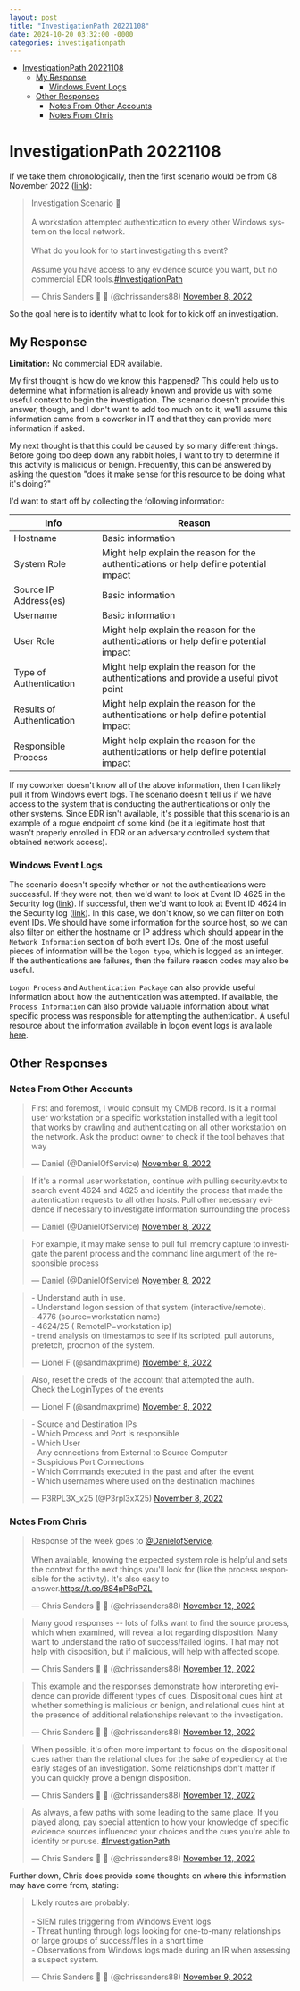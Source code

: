 ```yaml
---
layout: post
title: "InvestigationPath 20221108"
date: 2024-10-20 03:32:00 -0000
categories: investigationpath
---
```


- [InvestigationPath 20221108](#investigationpath-20221108)
  - [My Response](#my-response)
    - [Windows Event Logs](#windows-event-logs)
  - [Other Responses](#other-responses)
    - [Notes From Other Accounts](#notes-from-other-accounts)
    - [Notes From Chris](#notes-from-chris)

# InvestigationPath 20221108

If we take them chronologically, then the first scenario would be from 08 November 2022 ([link](https://x.com/chrissanders88/status/1589996232889360384)):

<blockquote class="twitter-tweet" data-dnt="true"><p lang="en" dir="ltr">Investigation Scenario 🔎<br><br>A workstation attempted authentication to every other Windows system on the local network.<br><br>What do you look for to start investigating this event?<br><br>Assume you have access to any evidence source you want, but no commercial EDR tools.<a href="https://twitter.com/hashtag/InvestigationPath?src=hash&amp;ref_src=twsrc%5Etfw">#InvestigationPath</a></p>&mdash; Chris Sanders 🔎 🧠 (@chrissanders88) <a href="https://twitter.com/chrissanders88/status/1589996232889360384?ref_src=twsrc%5Etfw">November 8, 2022</a></blockquote> <script async src="https://platform.twitter.com/widgets.js" charset="utf-8"></script>

So the goal here is to identify what to look for to kick off an investigation.

## My Response

**Limitation:** No commercial EDR available.

My first thought is how do we know this happened? This could help us to determine what information is already known and provide us with some useful context to begin the investigation. The scenario doesn't provide this answer, though, and I don't want to add too much on to it, we'll assume this information came from a coworker in IT and that they can provide more information if asked.

My next thought is that this could be caused by so many different things. Before going too deep down any rabbit holes, I want to try to determine if this activity is malicious or benign. Frequently, this can be answered by asking the question "does it make sense for this resource to be doing what it's doing?"

I'd want to start off by collecting the following information:

| Info                      | Reason                                                                                 |
| ------------------------- | -------------------------------------------------------------------------------------- |
| Hostname                  | Basic information                                                                      |
| System Role               | Might help explain the reason for the authentications or help define potential impact  |
| Source IP Address(es)     | Basic information                                                                      |
| Username                  | Basic information                                                                      |
| User Role                 | Might help explain the reason for the authentications or help define potential impact  |
| Type of Authentication    | Might help explain the reason for the authentications and provide a useful pivot point |
| Results of Authentication | Might help explain the reason for the authentications or help define potential impact  |
| Responsible Process       | Might help explain the reason for the authentications or help define potential impact  |

If my coworker doesn't know all of the above information, then I can likely pull it from Windows event logs. The scenario doesn't tell us if we have access to the system that is conducting the authentications or only the other systems. Since EDR isn't available, it's possible that this scenario is an example of a rogue endpoint of some kind (be it a legitimate host that wasn't properly enrolled in EDR or an adversary controlled system that obtained network access).

### Windows Event Logs

The scenario doesn't specify whether or not the authentications were successful. If they were not, then we'd want to look at Event ID 4625 in the Security log ([link](https://www.ultimatewindowssecurity.com/securitylog/encyclopedia/event.aspx?eventid=4624)). If successful, then we'd want to look at Event ID 4624 in the Security log ([link](https://www.ultimatewindowssecurity.com/securitylog/encyclopedia/event.aspx?eventid=4624)). In this case, we don't know, so we can filter on both event IDs. We should have some information for the source host, so we can also filter on either the hostname or IP address which should appear in the `Network Information` section of both event IDs. One of the most useful pieces of information will be the `logon type`, which is logged as an integer. If the authentications are failures, then the failure reason codes may also be useful.

`Logon Process` and `Authentication Package` can also provide useful information about how the authentication was attempted. If available, the `Process Information` can also provide valuable information about what specific process was responsible for attempting the authentication. A useful resource about the information available in logon event logs is available [here](https://www.ultimatewindowssecurity.com/securitylog/book/page.aspx?spid=chapter5#LogonEvents).

## Other Responses

### Notes From Other Accounts

<blockquote class="twitter-tweet" data-conversation="none" data-dnt="true"><p lang="en" dir="ltr">First and foremost, I would consult my CMDB record. Is it a normal user workstation or a specific workstation installed with a legit tool that works by crawling and authenticating on all other workstation on the network. Ask the product owner to check if the tool behaves that way</p>&mdash; Daniel (@DanielOfService) <a href="https://twitter.com/DanielOfService/status/1590019965121630208?ref_src=twsrc%5Etfw">November 8, 2022</a></blockquote> <script async src="https://platform.twitter.com/widgets.js" charset="utf-8"></script>

<blockquote class="twitter-tweet" data-conversation="none" data-dnt="true"><p lang="en" dir="ltr">If it&#39;s a normal user workstation, continue with pulling security.evtx to search event 4624 and 4625 and identify the process that made the autentication requests to all other hosts. Pull other necessary evidence if necessary to investigate information surrounding the process</p>&mdash; Daniel (@DanielOfService) <a href="https://twitter.com/DanielOfService/status/1590020842335137794?ref_src=twsrc%5Etfw">November 8, 2022</a></blockquote> <script async src="https://platform.twitter.com/widgets.js" charset="utf-8"></script>

<blockquote class="twitter-tweet" data-conversation="none" data-dnt="true"><p lang="en" dir="ltr">For example, it may make sense to pull full memory capture to investigate the parent process and the command line argument of the responsible process</p>&mdash; Daniel (@DanielOfService) <a href="https://twitter.com/DanielOfService/status/1590021323920924673?ref_src=twsrc%5Etfw">November 8, 2022</a></blockquote> <script async src="https://platform.twitter.com/widgets.js" charset="utf-8"></script>

<blockquote class="twitter-tweet" data-conversation="none" data-dnt="true"><p lang="en" dir="ltr">- Understand auth in use. <br>- Understand logon session of that system (interactive/remote). <br>- 4776 (source=workstation name)<br>- 4624/25 ( RemoteIP=workstation ip)<br>- trend analysis on timestamps to see if its scripted. pull autoruns, prefetch, procmon of the system.</p>&mdash; Lionel F (@sandmaxprime) <a href="https://twitter.com/sandmaxprime/status/1590074167244001280?ref_src=twsrc%5Etfw">November 8, 2022</a></blockquote> <script async src="https://platform.twitter.com/widgets.js" charset="utf-8"></script>

<blockquote class="twitter-tweet" data-dnt="true"><p lang="en" dir="ltr">Also, reset the creds of the account that attempted the auth. <br>Check the LoginTypes of the events</p>&mdash; Lionel F (@sandmaxprime) <a href="https://twitter.com/sandmaxprime/status/1590074657742675968?ref_src=twsrc%5Etfw">November 8, 2022</a></blockquote> <script async src="https://platform.twitter.com/widgets.js" charset="utf-8"></script>

<blockquote class="twitter-tweet" data-conversation="none" data-dnt="true"><p lang="en" dir="ltr">- Source and Destination IPs<br>- Which Process and Port is responsible <br>- Which User<br>- Any connections from External to Source Computer<br>- Suspicious Port Connections <br>- Which Commands executed in the past and after the event<br>- Which usernames where used on the destination machines</p>&mdash; P3RPL3X_x25 (@P3rpl3xX25) <a href="https://twitter.com/P3rpl3xX25/status/1590014837840842753?ref_src=twsrc%5Etfw">November 8, 2022</a></blockquote> <script async src="https://platform.twitter.com/widgets.js" charset="utf-8"></script>

### Notes From Chris

<blockquote class="twitter-tweet" data-conversation="none" data-dnt="true"><p lang="en" dir="ltr">Response of the week goes to <a href="https://twitter.com/DanielOfService?ref_src=twsrc%5Etfw">@DanielofService</a>. <br><br>When available, knowing the expected system role is helpful and sets the context for the next things you&#39;ll look for (like the process responsible for the activity). It&#39;s also easy to answer.<a href="https://t.co/8S4pP6oPZL">https://t.co/8S4pP6oPZL</a></p>&mdash; Chris Sanders 🔎 🧠 (@chrissanders88) <a href="https://twitter.com/chrissanders88/status/1591440860901769218?ref_src=twsrc%5Etfw">November 12, 2022</a></blockquote> <script async src="https://platform.twitter.com/widgets.js" charset="utf-8"></script>

<blockquote class="twitter-tweet" data-conversation="none" data-dnt="true"><p lang="en" dir="ltr">Many good responses -- lots of folks want to find the source process, which when examined, will reveal a lot regarding disposition. Many want to understand the ratio of success/failed logins. That may not help with disposition, but if malicious, will help with affected scope.</p>&mdash; Chris Sanders 🔎 🧠 (@chrissanders88) <a href="https://twitter.com/chrissanders88/status/1591441508057903105?ref_src=twsrc%5Etfw">November 12, 2022</a></blockquote> <script async src="https://platform.twitter.com/widgets.js" charset="utf-8"></script>

<blockquote class="twitter-tweet" data-conversation="none" data-dnt="true"><p lang="en" dir="ltr">This example and the responses demonstrate how interpreting evidence can provide different types of cues. Dispositional cues hint at whether something is malicious or benign, and relational cues hint at the presence of additional relationships relevant to the investigation.</p>&mdash; Chris Sanders 🔎 🧠 (@chrissanders88) <a href="https://twitter.com/chrissanders88/status/1591441716329979906?ref_src=twsrc%5Etfw">November 12, 2022</a></blockquote> <script async src="https://platform.twitter.com/widgets.js" charset="utf-8"></script>

<blockquote class="twitter-tweet" data-conversation="none" data-dnt="true"><p lang="en" dir="ltr">When possible, it&#39;s often more important to focus on the dispositional cues rather than the relational clues for the sake of expediency at the early stages of an investigation. Some relationships don&#39;t matter if you can quickly prove a benign disposition.</p>&mdash; Chris Sanders 🔎 🧠 (@chrissanders88) <a href="https://twitter.com/chrissanders88/status/1591442162935156736?ref_src=twsrc%5Etfw">November 12, 2022</a></blockquote> <script async src="https://platform.twitter.com/widgets.js" charset="utf-8"></script>

<blockquote class="twitter-tweet" data-conversation="none" data-dnt="true"><p lang="en" dir="ltr">As always, a few paths with some leading to the same place. If you played along, pay special attention to how your knowledge of specific evidence sources influenced your choices and the cues you&#39;re able to identify or puruse. <a href="https://twitter.com/hashtag/InvestigationPath?src=hash&amp;ref_src=twsrc%5Etfw">#InvestigationPath</a></p>&mdash; Chris Sanders 🔎 🧠 (@chrissanders88) <a href="https://twitter.com/chrissanders88/status/1591442714867834885?ref_src=twsrc%5Etfw">November 12, 2022</a></blockquote> <script async src="https://platform.twitter.com/widgets.js" charset="utf-8"></script>

Further down, Chris does provide some thoughts on where this information may have come from, stating:

<blockquote class="twitter-tweet" data-conversation="none" data-dnt="true"><p lang="en" dir="ltr">Likely routes are probably:<br><br>- SIEM rules triggering from Windows Event logs<br>- Threat hunting through logs looking for one-to-many relationships or large groups of success/files in a short time<br>- Observations from Windows logs made during an IR when assessing a suspect system.</p>&mdash; Chris Sanders 🔎 🧠 (@chrissanders88) <a href="https://twitter.com/chrissanders88/status/1590344588593594370?ref_src=twsrc%5Etfw">November 9, 2022</a></blockquote> <script async src="https://platform.twitter.com/widgets.js" charset="utf-8"></script>
